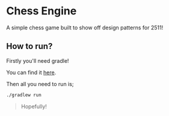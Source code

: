 # Chess Engine

A simple chess game built to show off design patterns for 2511!

## How to run?

Firstly you'll need gradle!

You can find it [here](https://gradle.org/install/).

Then all you need to run is;

```bash
./gradlew run
```

> Hopefully!
